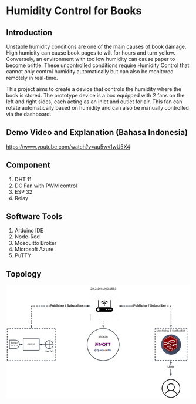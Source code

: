 # Humidity Control for Books
## Introduction
Unstable humidity conditions are one of the main causes of book damage. High humidity can cause book pages to wilt for hours and turn yellow. Conversely, an environment with too low humidity can cause paper to become brittle. These uncontrolled conditions require Humidity Control that cannot only control humidity automatically but can also be monitored remotely in real-time.

This project aims to create a device that controls the humidity where the book is stored. The prototype device is a box equipped with 2 fans on the left and right sides, each acting as an inlet and outlet for air. This fan can rotate automatically based on humidity and can also be manually controlled via the dashboard.
## Demo Video and Explanation (Bahasa Indonesia)
https://www.youtube.com/watch?v=au5wv1wU5X4

## Component
1. DHT 11
2. DC Fan with PWM control
3. ESP 32
4. Relay

## Software Tools
1. Arduino IDE
2. Node-Red
3. Mosquitto Broker
4. Microsoft Azure
5. PuTTY

## Topology
![Topology](https://github.com/zhafarullah/MQTTIoT/blob/main/topologiMQTT.png)
